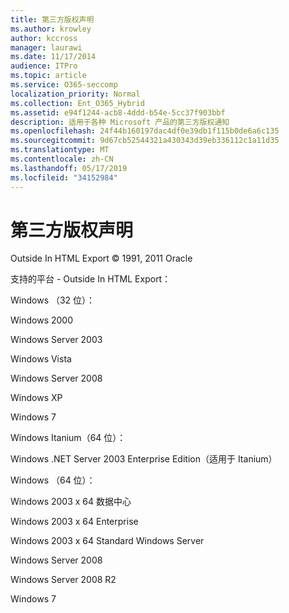 ```yaml
---
title: 第三方版权声明
ms.author: krowley
author: kccross
manager: laurawi
ms.date: 11/17/2014
audience: ITPro
ms.topic: article
ms.service: O365-seccomp
localization_priority: Normal
ms.collection: Ent_O365_Hybrid
ms.assetid: e94f1244-acb8-4ddd-b54e-5cc37f903bbf
description: 适用于各种 Microsoft 产品的第三方版权通知
ms.openlocfilehash: 24f44b160197dac4df0e39db1f115b0de6a6c135
ms.sourcegitcommit: 9d67cb52544321a430343d39eb336112c1a11d35
ms.translationtype: MT
ms.contentlocale: zh-CN
ms.lasthandoff: 05/17/2019
ms.locfileid: "34152984"
---
```

# <a name="third-party-copyright-notices"></a>第三方版权声明

Outside In HTML Export © 1991, 2011 Oracle
  
支持的平台 - Outside In HTML Export：
  
Windows （32 位）：
  
Windows 2000
  
Windows Server 2003
  
Windows Vista
  
Windows Server 2008
  
Windows XP
  
Windows 7
  
Windows Itanium（64 位）：
  
Windows .NET Server 2003 Enterprise Edition（适用于 Itanium）
  
Windows （64 位）：
  
Windows 2003 x 64 数据中心
  
Windows 2003 x 64 Enterprise
  
Windows 2003 x 64 Standard Windows Server
  
Windows Server 2008
  
Windows Server 2008 R2
  
Windows 7
  

